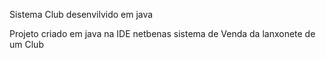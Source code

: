 Sistema Club desenvilvido em java 

Projeto criado em java na IDE netbenas sistema de Venda da lanxonete de um Club